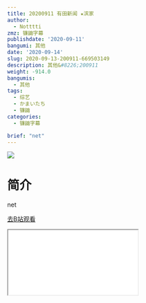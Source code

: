 ```yaml
---
title: 20200911 有田新闻 ★滨家
author:
  - Notttti
zmz: 镰鼬字幕
publishdate: '2020-09-11'
bangumi: 其他
date: '2020-09-14'
slug: 2020-09-13-200911-669503149
description: 其他&#8226;200911
weight: -914.0
bangumis:
  - 其他
tags:
  - 综艺
  - かまいたち
  - 镰鼬
categories:
  - 镰鼬字幕

brief: "net"
---
```

![](https://raw.githubusercontent.com/tcgriffith/owaraisite/master/static/tmpimg/37ddb6020b9861f69e5b38cb243f128499e2df54.jpg.480.jpg)
# 简介  
net  

[去B站观看](https://www.bilibili.com/video/av669503149/)
<div class ="resp-container"><iframe class="testiframe" src="//player.bilibili.com/player.html?aid=669503149"", scrolling="no", allowfullscreen="true" > </iframe></div> 
